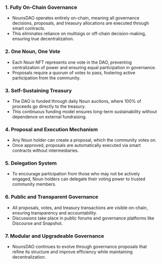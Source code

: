 ### **1\. Fully On-Chain Governance**

* NounsDAO operates entirely on-chain, meaning all governance decisions, proposals, and treasury allocations are executed through smart contracts.  
* This eliminates reliance on multisigs or off-chain decision-making, ensuring true decentralization.

### **2\. One Noun, One Vote**

* Each Noun NFT represents one vote in the DAO, preventing centralization of power and ensuring equal participation in governance.  
* Proposals require a quorum of votes to pass, fostering active participation from the community.

### **3\. Self-Sustaining Treasury**

* The DAO is funded through daily Noun auctions, where 100% of proceeds go directly to the treasury.  
* This continuous funding model ensures long-term sustainability without dependence on external fundraising.

### **4\. Proposal and Execution Mechanism**

* Any Noun holder can create a proposal, which the community votes on.  
* Once approved, proposals are automatically executed via smart contracts without intermediaries.

### **5\. Delegation System**

* To encourage participation from those who may not be actively engaged, Noun holders can delegate their voting power to trusted community members.

### **6\. Public and Transparent Governance**

* All proposals, votes, and treasury transactions are visible on-chain, ensuring transparency and accountability.  
* Discussions take place in public forums and governance platforms like Discourse and Snapshot.

### **7\. Modular and Upgradeable Governance**

* NounsDAO continues to evolve through governance proposals that refine its structure and improve efficiency while maintaining decentralization.